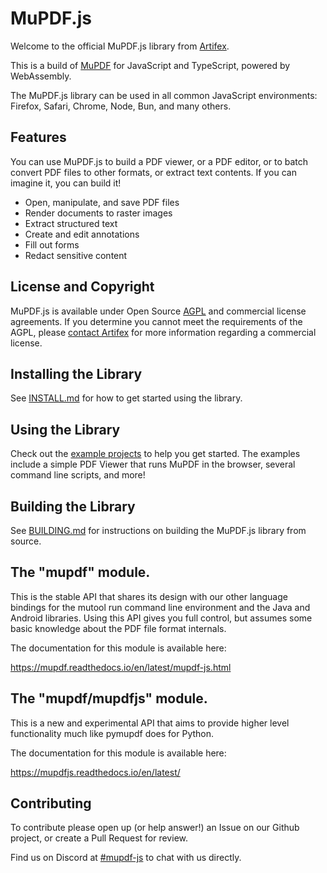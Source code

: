 # MuPDF.js

Welcome to the official MuPDF.js library from [Artifex](https://artifex.com).

This is a build of [MuPDF](https://mupdf.com) for JavaScript and TypeScript,
powered by WebAssembly.

The MuPDF.js library can be used in all common JavaScript environments:
Firefox, Safari, Chrome, Node, Bun, and many others.

## Features

You can use MuPDF.js to build a PDF viewer, or a PDF editor, or to batch
convert PDF files to other formats, or extract text contents. If you can
imagine it, you can build it!

- Open, manipulate, and save PDF files
- Render documents to raster images
- Extract structured text
- Create and edit annotations
- Fill out forms
- Redact sensitive content

## License and Copyright

MuPDF.js is available under Open Source [AGPL](https://www.gnu.org/licenses/agpl-3.0.html) and commercial license agreements.
If you determine you cannot meet the requirements of the AGPL, please [contact Artifex](https://artifex.com/contact/mupdf-inquiry.php) for more information regarding a commercial license.

## Installing the Library

See [INSTALL.md](INSTALL.md) for how to get started using the library.

## Using the Library

Check out the [example projects](examples/) to help you get started.
The examples include a simple PDF Viewer that runs MuPDF in the browser, several command line scripts, and more! 

## Building the Library

See [BUILDING.md](BUILDING.md) for instructions on building the MuPDF.js library from source.

## The "mupdf" module.

This is the stable API that shares its design with our other language bindings for the mutool run command line environment and the Java and Android libraries.
Using this API gives you full control, but assumes some basic knowledge about the PDF file format internals.

The documentation for this module is available here:

https://mupdf.readthedocs.io/en/latest/mupdf-js.html

## The "mupdf/mupdfjs" module.

This is a new and experimental API that aims to provide higher level functionality much like pymupdf does for Python.

The documentation for this module is available here:

https://mupdfjs.readthedocs.io/en/latest/

## Contributing

To contribute please open up (or help answer!) an Issue on our Github project, or create a Pull Request for review.

Find us on Discord at [#mupdf-js](https://discord.gg/zpyAHM7XtF) to chat with us directly.
